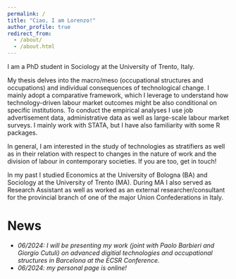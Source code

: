 ```yaml
---
permalink: /
title: "Ciao, I am Lorenzo!"
author_profile: true
redirect_from: 
  - /about/
  - /about.html
---
```



I am a PhD student in Sociology at the University of Trento, Italy.

My thesis delves into the macro/meso (occupational structures and occupations) and individual consequences of technological change. I mainly adopt a comparative framework, which I leverage to understand how technology-driven labour market outcomes might be also conditional on specific institutions. To conduct the empirical analyses I use job advertisement data, administrative data as well as large-scale labour market surveys. I mainly work with STATA, but I have also familiarity with some R packages.

In general, I am interested in the study of technologies as stratifiers as well as in their relation with respect to changes in the nature of work and the division of labour in contemporary societies. If you are too, get in touch!

In my past I studied Economics at the University of Bologna (BA) and Sociology at the University of Trento (MA). During MA I also served as Research Assistant as well as worked as an external researcher/consultant for the provincial branch of one of the major Union Confederations in Italy.

News
=====
- <em> 06/2024: I will be presenting my work (joint with Paolo Barbieri and Giorgio Cutuli) on advanced digitial technologies and occupational structures in Barcelona at the ECSR Conference. </em>
- <em> 06/2024: my personal page is online!</em>
